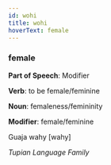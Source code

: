 ```yaml
---
id: wohi
title: wohi
hoverText: female
---
```


### female

**Part of Speech**: Modifier

**Verb**: to be female/feminine

**Noun**: femaleness/femininity

**Modifier**: female/feminine

Guaja wahy [wahy]

*Tupian Language Family*